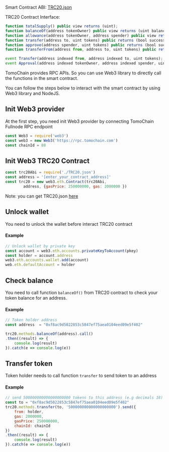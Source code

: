 Smart Contract ABI: [TRC20.json](https://raw.githubusercontent.com/tomochain/trc20/master/TRC20.json)

TRC20 Contract Interface:
```javascript
function totalSupply() public view returns (uint);
function balanceOf(address tokenOwner) public view returns (uint balance);
function allowance(address tokenOwner, address spender) public view returns (uint remaining);
function transfer(address to, uint tokens) public returns (bool success);
function approve(address spender, uint tokens) public returns (bool success);
function transferFrom(address from, address to, uint tokens) public returns (bool success);

event Transfer(address indexed from, address indexed to, uint tokens);
event Approval(address indexed tokenOwner, address indexed spender, uint tokens);
```

TomoChain provides RPC APIs. So you can use Web3 library to directly call the functions in the smart contract.

You can follow the steps below to interact with the smart contract by using Web3 library and NodeJS.

## Init Web3 provider
At the first step, you need init Web3 provider by connecting TomoChain Fullnode RPC endpoint

```javascript
const Web3 = require('web3')
const web3 = new Web3('https://rpc.tomochain.com')
const chainId = 88
```

## Init Web3 TRC20 Contract

```javascript
const trc20Abi = require('./TRC20.json')
const address = '[enter_your_contract_address]'
const trc20 = new web3.eth.Contract(trc20Abi,
        address, {gasPrice: 250000000, gas: 2000000 })
```

Note: you can get TRC20.json [here](https://raw.githubusercontent.com/tomochain/trc20/master/TRC20.json)

## Unlock wallet
You need to unlock the wallet before interact TRC20 contract
#### Example
```javascript
// Unlock wallet by private key
const account = web3.eth.accounts.privateKeyToAccount(pkey)
const holder = account.address
web3.eth.accounts.wallet.add(account)
web.eth.defaultAccount = holder
```

## Check balance
You need to call function `balanceOf()` from TRC20 contract to check your token balance for an address.

#### Example
```javascript
// Token holder address
const address  = "0xf8ac9d5022853c5847ef75aea0104eed09e5f402"

trc20.methods.balanceOf(address).call()
.then((result) => {
    console.log(result)
}).catch(e => console.log(e))
```

## Transfer token
Token holder needs to call function `transfer` to send token to an address

#### Example
```javascript
// send 500000000000000000000 tokens to this address (e.g decimals 18)
const to = "0xf8ac9d5022853c5847ef75aea0104eed09e5f402"
trc20.methods.transfer(to, '500000000000000000000').send({
    from: holder,
    gas: 2000000,
    gasPrice: 250000000,
    chainId: chainId
})
.then((result) => {
    console.log(result)
}).catch(e => console.log(e))
```
